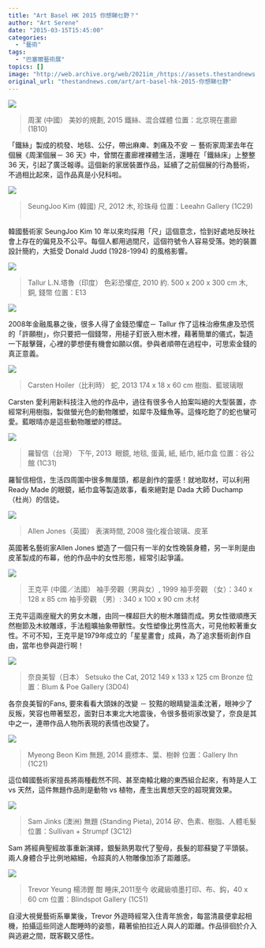 ```yaml
---
title: "Art Basel HK 2015 你想睇乜野？"
author: "Art Serene"
date: "2015-03-15T15:45:00"
categories:
  - "藝術"
tags:
  - "巴塞爾藝術展"
topics: []
image: "http://web.archive.org/web/2021im_/https://assets.thestandnews.com/media/photos/E7BE8EE5A699E79A84E8A68FE58A832C202015_XMGXz.jpg"
original_url: "thestandnews.com/art/art-basel-hk-2015-你想睇乜野"
---
```

![](http://web.archive.org/web/2021im_/https://assets.thestandnews.com/media/photos/E7BE8EE5A699E79A84E8A68FE58A832C202015_XMGXz.jpg)

> 周潔 (中國） 美妙的規劃, 2015 鐵絲、混合媒體 位置：北京現在畫廊 (1B10)

「鐵絲」製成的梳發、地毯、公仔，帶出麻庳、刺痛及不安 － 藝術家周潔去年在個展《周潔個展－ 36 天》中，曾關在畫廊裡裸體生活，還睡在「鐵絲床」上整整 36 天，引起了廣泛報導。這個新的家居裝置作品，延續了之前個展的行為藝術，不過相比起來，這作品真是小兒科啦。

![](http://web.archive.org/web/2021im_/https://assets.thestandnews.com/media/photos/E5B0BA2C202012_LQM4n.jpg)
> SeungJoo Kim (韓國) 尺, 2012 木, 珍珠母 位置：Leeahn Gallery (1C29)  

韓國藝術家 SeungJoo Kim 10 年以來均採用「尺」這個意念，恰到好處地反映社會上存在的偏見及不公平。每個人都用過間尺，這個符號令人容易受落。她的裝置設計簡約，大抵受 Donald Judd (1928-1994) 的風格影響。

![](http://web.archive.org/web/2021im_/https://assets.thestandnews.com/media/photos/E889B2E5BDA9E68190E687BCE797872C202010_F3S0I.jpg)
> Tallur L.N.塔魯（印度） 色彩恐懼症, 2010 約. 500 x 200 x 300 cm 木, 銅, 錢幣 位置：E13

![](http://web.archive.org/web/2021im_/https://assets.thestandnews.com/media/photos/E889B2E5BDA9E68190E687BCE797872C202010-2_2VWoo.jpg)

2008年金融風暴之後，很多人得了金錢恐懼症－ Tallur 作了這株治療焦慮及恐慌的「許願樹」，你只要把一個錢幣，用槌子釘嵌入樹木裡，藉著簡單的儀式，製造一下敲擊聲，心裡的夢想便有機會如願以償。參與者順帶在過程中，可思索金錢的真正意義。

![](http://web.archive.org/web/2021im_/https://assets.thestandnews.com/media/photos/E89B872C202013_yqwFM.jpg)
> Carsten Hoiler（比利時） 蛇, 2013 174 x 18 x 60 cm 樹脂、藍玻璃眼

Carsten 愛利用新科技注入他的作品中，過往有很多令人拍案叫絕的大型裝置，亦經常利用樹脂，製做螢光色的動物雕塑，如犀牛及鱷魚等。這條吃飽了的蛇也蠻可愛。藍眼晴亦是這些動物雕塑的標誌。

![](http://web.archive.org/web/2021im_/https://assets.thestandnews.com/media/photos/E4B88BE58D882C202013_NWt5J.JPG)
> 羅智信（台灣） 下午, 2013  眼鏡, 地毯, 蛋黃, 紙, 紙巾, 紙巾盒 位置：谷公館 (1C31)

羅智信相信，生活四周圍中很多無厘頭，都是創作的靈感！就地取材，可以利用 Ready Made 的眼鏡，紙巾盒等製造故事，看來絕對是 Dada 大師 Duchamp （杜尚）的信徒。

![](http://web.archive.org/web/2021im_/https://assets.thestandnews.com/media/photos/E8A1A8E6BC94E69982E996932C202008_MyzQ2.jpg)
> Allen Jones（英國） 表演時間, 2008 強化複合玻璃、皮革

英國著名藝術家Allen Jones 塑造了一個只有一半的女性晚裝身體，另一半則是由皮革製成的布幕，他的作品中的女性形態，經常引起爭議。

![](http://web.archive.org/web/2021im_/https://assets.thestandnews.com/media/photos/E8A296E6898BE69781E8A780EFBC88E794B7E88887E5A5B320291999_jpDGC.jpg)
> 王克平 (中國／法國） 袖手旁觀（男與女）, 1999 袖手旁觀 （女）：340 x 128 x 85 cm 袖手旁觀 （男）: 340 x 100 x 90 cm 木材

王克平這兩座寵大的男女木雕，由同一棵超巨大的樹木雕鑄而成。男女性徵順應天然樹節及木紋雕琢，手法粗曠抽象帶獸性。女性塑像比男性高大，可見他較著重女性。不可不知，王克平是1979年成立的「星星畫會」成員，為了追求藝術創作自由，當年也參與遊行啊！

![](http://web.archive.org/web/2021im_/https://assets.thestandnews.com/media/photos/Setsuko20the20Cat_Pv6Vs.jpg)
> 奈良美智（日本） Setsuko the Cat, 2012 149 x 133 x 125 cm Bronze 位置：Blum & Poe Gallery (3D04)

各奈良美智的Fans, 要來看看大頭妹的改變 － 狡黠的眼睛變溫柔沈著，眼神少了反叛，笑容也帶著堅忍，面對日本東北大地震後，令很多藝術家改變了，奈良是其中之一，連帶作品人物所表現的表情也改變了。

![](http://web.archive.org/web/2021im_/https://assets.thestandnews.com/media/photos/E784A1E9A18C2C202014_lvXI9.JPG)
> Myeong Beon Kim 無題, 2014 鹿標本、葉、樹幹 位置：Gallery Ihn (1C21) 

這位韓國藝術家擅長將兩種截然不同、甚至南轅北轍的東西組合起來，有時是人工 vs 天然，這件無題作品則是動物 vs 植物，產生出異想天空的超現實效果。

![](http://web.archive.org/web/2021im_/https://assets.thestandnews.com/media/photos/E784A1E9A18C2028Standing20Pieta292C202014_o9xdy.jpg)
> Sam Jinks (澳洲) 無題 (Standing Pieta), 2014 矽、色素、樹脂、人體毛髮 位置：Sullivan + Strumpf (3C12)  

Sam 將經典聖經故事重新演繹，銀髮熟男取代了聖母，長髮的耶蘇變了平頭裝。兩人身體合乎比例地縮細，令超真的人物雕像加添了距離感。

![](http://web.archive.org/web/2021im_/https://assets.thestandnews.com/media/photos/E985A320E79DA1E5BA8A2C2011E887B3E4BB8A_V7TCk.jpg)
> Trevor Yeung 楊沛鏗 酣 睡床,2011至今 收藏級噴墨打印、布、鈎，40 x 60 cm 位置：Blindspot Gallery (1C51)  

自浸大視覺藝術系畢業後，Trevor 外遊時經常入住青年旅舍，每當清晨便拿起相機，拍攝這些同途人酣睡時的姿態，藉著偷拍拉近人與人的距離。作品徘徊於介入與逃避之間，既客觀又感性。